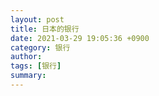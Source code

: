 ```yaml
---
layout: post
title: 日本的银行
date: 2021-03-29 19:05:36 +0900
category: 银行
author: 
tags: [银行]
summary: 
---
```

